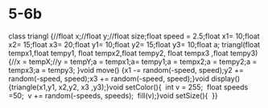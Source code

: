 # 5-6b
class triangl {//float x;//float y;//float size;float speed = 2.5;float x1= 10;float x2= 15;float x3= 20;float y1= 10;float y2= 15;float y3= 10;float a;
triangl(float tempx1,float tempy1, float tempx2,float tempy2, float tempx3 ,float tempy3) {//x = tempX;//y = tempY;a = tempx1;a= tempy1;a = tempx2;a = tempy2;a = tempx3;a = tempy3;
}void move() {x1 -= random(-speed, speed);y2 += random(-speed, speed);x3 += random(-speed, speed);}void display() {triangle(x1,y1, x2,y2, x3 ,y3);}void setColor(){  int v = 255;  float speeds =50;  v += random(-speeds, speeds);  fill(v);}void setSize(){  }}

